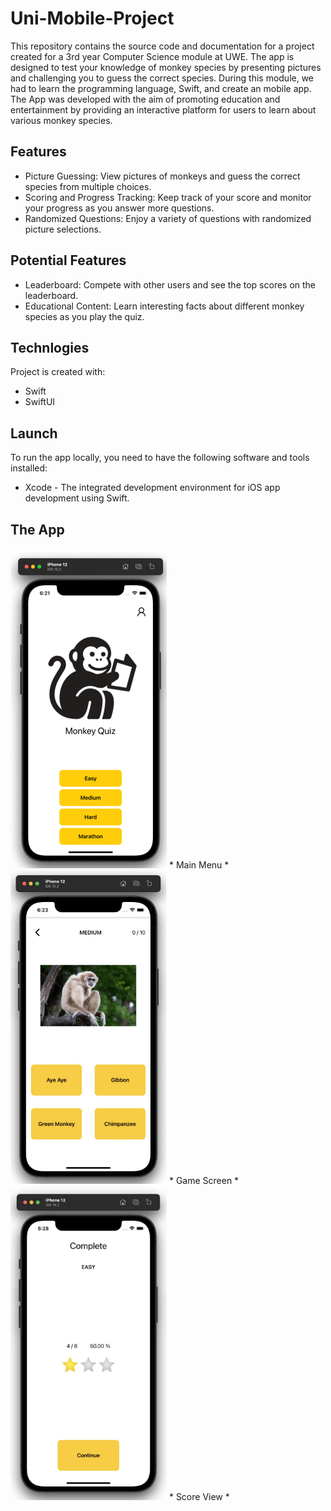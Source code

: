 # Uni-Mobile-Project
This repository contains the source code and documentation for a project created for a 3rd year Computer Science module at UWE. The app is designed to test your knowledge of monkey species by presenting pictures and challenging you to guess the correct species. During this module, we had to learn the programming language, Swift, and create an mobile app. The App was developed with the aim of promoting education and entertainment by providing an interactive platform for users to learn about various monkey species.

## Features
* Picture Guessing: View pictures of monkeys and guess the correct species from multiple choices.
* Scoring and Progress Tracking: Keep track of your score and monitor your progress as you answer more questions.
* Randomized Questions: Enjoy a variety of questions with randomized picture selections.

## Potential Features
* Leaderboard: Compete with other users and see the top scores on the leaderboard.
* Educational Content: Learn interesting facts about different monkey species as you play the quiz.

## Technlogies
Project is created with:
* Swift
* SwiftUI

## Launch
To run the app locally, you need to have the following software and tools installed:
* Xcode - The integrated development environment for iOS app development using Swift.

## The App
<img src="/images/MainView.png" width="250">
* Main Menu *

<img src="/images/GameView.png" width="250">
* Game Screen * 
 
<img src="/images/ScoreView.png" width="250">
* Score View *

